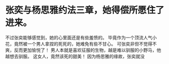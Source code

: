 # 张奕与杨思雅约法三章，她得偿所愿住了进来。
不过张奕能够感觉到，她的心里面还是有些羞愤的。
毕竟作为一个顶流人气小花，竟然被一个男人拿捏的死死的，她难免有些不甘心。
可张奕非但不觉得不爽，反而更加愉悦了！
男人本就是喜欢征服的生物，越是难以驯服的小野马，他越想去驯服。
这女人，竟然该死的甜美！
因为杨思雅的缘故，张奕就没

